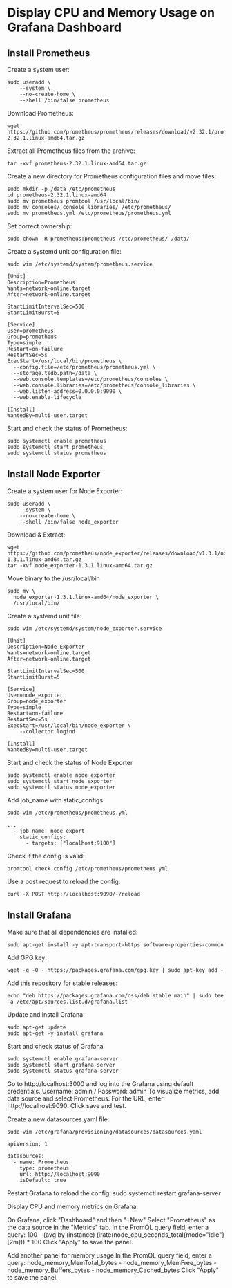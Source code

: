 # Display CPU and Memory Usage on Grafana Dashboard

## Install Prometheus

Create a system user: 

    sudo useradd \
        --system \
        --no-create-home \
        --shell /bin/false prometheus

Download Prometheus: 
    
    wget https://github.com/prometheus/prometheus/releases/download/v2.32.1/prometheus-2.32.1.linux-amd64.tar.gz

Extract all Prometheus files from the archive:

    tar -xvf prometheus-2.32.1.linux-amd64.tar.gz

Create a new directory for Prometheus configuration files and move files: 

    sudo mkdir -p /data /etc/prometheus
    cd prometheus-2.32.1.linux-amd64
    sudo mv prometheus promtool /usr/local/bin/
    sudo mv consoles/ console_libraries/ /etc/prometheus/
    sudo mv prometheus.yml /etc/prometheus/prometheus.yml

Set correct ownership: 

    sudo chown -R prometheus:prometheus /etc/prometheus/ /data/

Create a systemd unit configuration file: 

    sudo vim /etc/systemd/system/prometheus.service

    [Unit]
    Description=Prometheus
    Wants=network-online.target
    After=network-online.target
    
    StartLimitIntervalSec=500
    StartLimitBurst=5
    
    [Service]
    User=prometheus
    Group=prometheus
    Type=simple
    Restart=on-failure
    RestartSec=5s
    ExecStart=/usr/local/bin/prometheus \
      --config.file=/etc/prometheus/prometheus.yml \
      --storage.tsdb.path=/data \
      --web.console.templates=/etc/prometheus/consoles \
      --web.console.libraries=/etc/prometheus/console_libraries \
      --web.listen-address=0.0.0.0:9090 \
      --web.enable-lifecycle

    [Install]
    WantedBy=multi-user.target


Start and check the status of Prometheus:

    sudo systemctl enable prometheus
    sudo systemctl start prometheus
    sudo systemctl status prometheus

## Install Node Exporter 

Create a system user for Node Exporter:

    sudo useradd \
        --system \
        --no-create-home \
        --shell /bin/false node_exporter

Download & Extract: 

    wget https://github.com/prometheus/node_exporter/releases/download/v1.3.1/node_exporter-1.3.1.linux-amd64.tar.gz
    tar -xvf node_exporter-1.3.1.linux-amd64.tar.gz

Move binary to the /usr/local/bin

    sudo mv \
      node_exporter-1.3.1.linux-amd64/node_exporter \
      /usr/local/bin/

Create a systemd unit file: 

    sudo vim /etc/systemd/system/node_exporter.service

    [Unit]
    Description=Node Exporter
    Wants=network-online.target
    After=network-online.target
    
    StartLimitIntervalSec=500
    StartLimitBurst=5
    
    [Service]
    User=node_exporter
    Group=node_exporter
    Type=simple
    Restart=on-failure
    RestartSec=5s
    ExecStart=/usr/local/bin/node_exporter \
        --collector.logind
    
    [Install]
    WantedBy=multi-user.target


Start and check the status of Node Exporter

    sudo systemctl enable node_exporter
    sudo systemctl start node_exporter
    sudo systemctl status node_exporter 
    
Add job_name with static_configs 

    sudo vim /etc/prometheus/prometheus.yml

    ...
      - job_name: node_export
        static_configs:
          - targets: ["localhost:9100"]

Check if the config is valid: 

    promtool check config /etc/prometheus/prometheus.yml

Use a post request to reload the config: 

    curl -X POST http://localhost:9090/-/reload

## Install Grafana

Make sure that all dependencies are installed:

    sudo apt-get install -y apt-transport-https software-properties-common

Add GPG key:

    wget -q -O - https://packages.grafana.com/gpg.key | sudo apt-key add -

Add this repository for stable releases:

    echo "deb https://packages.grafana.com/oss/deb stable main" | sudo tee -a /etc/apt/sources.list.d/grafana.list

Update and install Grafana:

    sudo apt-get update
    sudo apt-get -y install grafana

Start and check status of Grafana

    sudo systemctl enable grafana-server
    sudo systemctl start grafana-server
    sudo systemctl status grafana-server

Go to http://localhost:3000 and log into the Grafana using default credentials. Username: admin / Password: admin
To visualize metrics, add data source and select Prometheus. For the URL, enter http://localhost:9090. Click save and test. 

Create a new datasources.yaml file: 

    sudo vim /etc/grafana/provisioning/datasources/datasources.yaml

    apiVersion: 1

    datasources:
      - name: Prometheus
        type: prometheus
        url: http://localhost:9090
        isDefault: true

Restart Grafana to reload the config: 
    sudo systemctl restart grafana-server

Display CPU and memory metrics on Grafana: 

On Grafana, click "Dashboard" and then "+New"
Select "Prometheus" as the data source in the "Metrics" tab. 
In the PromQL query field, enter a query: 100 - (avg by (instance) (irate(node_cpu_seconds_total{mode="idle"}[2m])) * 100
Click "Apply" to save the panel.

Add another panel for memory usage
In the PromQL query field, enter a query: node_memory_MemTotal_bytes - node_memory_MemFree_bytes - node_memory_Buffers_bytes - node_memory_Cached_bytes
Click "Apply" to save the panel. 


